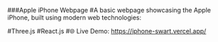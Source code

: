 ###Apple iPhone Webpage
#A basic webpage showcasing the Apple iPhone, built using modern web technologies:

#Three.js
#React.js
#🌐 Live Demo: https://iphone-swart.vercel.app/

